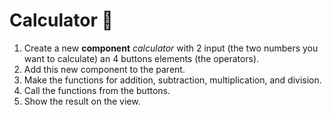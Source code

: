 
# Calculator 🔢

1. Create a new **component** *calculator* with 2 input (the two numbers you want to calculate) an 4 buttons elements (the operators).
2. Add this new component to the parent.
3. Make the functions for addition, subtraction, multiplication, and division.
4. Call the functions from the buttons.
5. Show the result on the view.